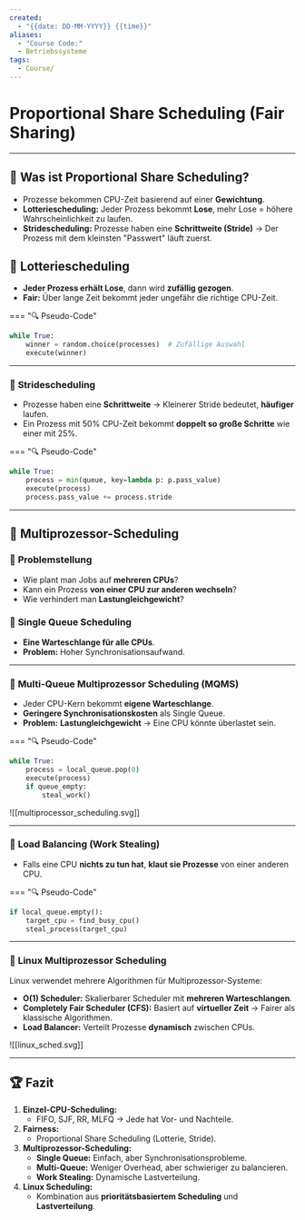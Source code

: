 ```yaml
---
created:
  - "{{date: DD-MM-YYYY}} {{time}}"
aliases:
  - "Course Code:"
  - Betriebssysteme
tags:
  - Course/
---
```

# **Proportional Share Scheduling (Fair Sharing)**

---
## 🎯 **Was ist Proportional Share Scheduling?**

- Prozesse bekommen CPU-Zeit basierend auf einer **Gewichtung**.
- **Lotteriescheduling:** Jeder Prozess bekommt **Lose**, mehr Lose = höhere Wahrscheinlichkeit zu laufen.
- **Stridescheduling:** Prozesse haben eine **Schrittweite (Stride)** → Der Prozess mit dem kleinsten "Passwert" läuft zuerst.

## 📌 **Lotteriescheduling**

- **Jeder Prozess erhält Lose**, dann wird **zufällig gezogen**.
- **Fair:** Über lange Zeit bekommt jeder ungefähr die richtige CPU-Zeit.

=== "🔍 Pseudo-Code"

```python
while True:
    winner = random.choice(processes)  # Zufällige Auswahl
    execute(winner)
```


---

### 📌 **Stridescheduling**

- Prozesse haben eine **Schrittweite** → Kleinerer Stride bedeutet, **häufiger** laufen.
- Ein Prozess mit 50% CPU-Zeit bekommt **doppelt so große Schritte** wie einer mit 25%.

=== "🔍 Pseudo-Code"

```python
while True:
    process = min(queue, key=lambda p: p.pass_value)
    execute(process)
    process.pass_value += process.stride
```

---

## 🔄 **Multiprozessor-Scheduling**

### 🎯 **Problemstellung**

- Wie plant man Jobs auf **mehreren CPUs**?
- Kann ein Prozess **von einer CPU zur anderen wechseln**?
- Wie verhindert man **Lastungleichgewicht**?

### 📌 **Single Queue Scheduling**

- **Eine Warteschlange für alle CPUs**.
- **Problem:** Hoher Synchronisationsaufwand.

---

### 📌 **Multi-Queue Multiprozessor Scheduling (MQMS)**

- Jeder CPU-Kern bekommt **eigene Warteschlange**.
- **Geringere Synchronisationskosten** als Single Queue.
- **Problem:** **Lastungleichgewicht** → Eine CPU könnte überlastet sein.

=== "🔍 Pseudo-Code"

```python
while True:
    process = local_queue.pop(0)
    execute(process)
    if queue_empty:
        steal_work()
```


![[multiprocessor_scheduling.svg]]

---

### 📌 **Load Balancing (Work Stealing)**

- Falls eine CPU **nichts zu tun hat**, **klaut sie Prozesse** von einer anderen CPU.

=== "🔍 Pseudo-Code"
```python
if local_queue.empty():
    target_cpu = find_busy_cpu()
    steal_process(target_cpu)
```


---

### 📌 **Linux Multiprozessor Scheduling**

Linux verwendet mehrere Algorithmen für Multiprozessor-Systeme:

- **O(1) Scheduler:** Skalierbarer Scheduler mit **mehreren Warteschlangen**.
- **Completely Fair Scheduler (CFS):** Basiert auf **virtueller Zeit** → Fairer als klassische Algorithmen.
- **Load Balancer:** Verteilt Prozesse **dynamisch** zwischen CPUs.

![[linux_sched.svg]]

---

## 🏆 **Fazit**

1. **Einzel-CPU-Scheduling:**
    - FIFO, SJF, RR, MLFQ → Jede hat Vor- und Nachteile.
2. **Fairness:**
    - Proportional Share Scheduling (Lotterie, Stride).
3. **Multiprozessor-Scheduling:**
    - **Single Queue:** Einfach, aber Synchronisationsprobleme.
    - **Multi-Queue:** Weniger Overhead, aber schwieriger zu balancieren.
    - **Work Stealing:** Dynamische Lastverteilung.
4. **Linux Scheduling:**
    - Kombination aus **prioritätsbasiertem Scheduling** und **Lastverteilung**.